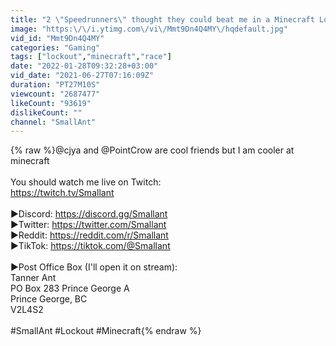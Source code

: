 ```yaml
---
title: "2 \"Speedrunners\" thought they could beat me in a Minecraft Lockout"
image: "https:\/\/i.ytimg.com\/vi\/Mmt9Dn4Q4MY\/hqdefault.jpg"
vid_id: "Mmt9Dn4Q4MY"
categories: "Gaming"
tags: ["lockout","minecraft","race"]
date: "2022-01-28T09:32:28+03:00"
vid_date: "2021-06-27T07:16:09Z"
duration: "PT27M10S"
viewcount: "2687477"
likeCount: "93619"
dislikeCount: ""
channel: "SmallAnt"
---
```

{% raw %}@cjya and @PointCrow are cool friends but I am cooler at minecraft<br /><br />You should watch me live on Twitch:<br /><a rel="nofollow" target="blank" href="https://twitch.tv/Smallant">https://twitch.tv/Smallant</a><br /><br />▶Discord: <a rel="nofollow" target="blank" href="https://discord.gg/Smallant">https://discord.gg/Smallant</a><br />▶Twitter: <a rel="nofollow" target="blank" href="https://twitter.com/Smallant">https://twitter.com/Smallant</a><br />▶Reddit: <a rel="nofollow" target="blank" href="https://reddit.com/r/Smallant">https://reddit.com/r/Smallant</a><br />▶TikTok: <a rel="nofollow" target="blank" href="https://tiktok.com/@Smallant">https://tiktok.com/@Smallant</a><br /><br />▶Post Office Box (I'll open it on stream):<br />Tanner Ant<br />PO Box 283 Prince George A<br />Prince George, BC<br />V2L4S2<br /><br />#SmallAnt #Lockout #Minecraft{% endraw %}
